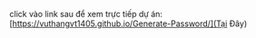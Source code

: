 click vào link sau để xem trực tiếp dự án: [https://vuthangvt1405.github.io/Generate-Password/](Tại Đây)
